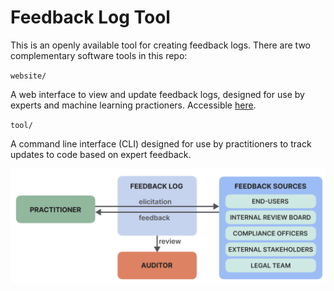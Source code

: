 # Feedback Log Tool

This is an openly available tool for creating feedback logs. There are two complementary software tools in this repo:

`website/`

A web interface to view and update feedback logs, designed for use by experts and machine learning practioners. Accessible [here](https://feedback-log.web.app/).

`tool/`

A command line interface (CLI) designed for use by practitioners to track updates to code based on expert feedback.

![Schematic showing feedback logs track the elicitation + feedback process betweeen machine learning practioners and experts.](website/static/figure1.png)
